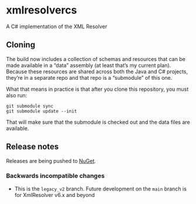 # xmlresolvercs

A C# implementation of the XML Resolver

## Cloning

The build now includes a collection of schemas and resources that can
be made available in a “data” assembly (at least that’s my current
plan). Because these resources are shared across both the Java and C#
projects, they’re in a separate repo and that repo is a “submodule” of
this one.

What that means in practice is that after you clone this repository,
you must also run:

```
git submodule sync
git submodule update --init
```

That will make sure that the submodule is checked out and the data
files are available.

## Release notes

Releases are being pushed to [NuGet](https://www.nuget.org/packages/XmlResolver/).

### Backwards incompatible changes

* This is the `legacy_v2` branch. Future development on the `main`
  branch is for XmlResolver v6.x and beyond
